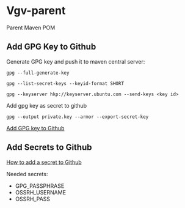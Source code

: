 # Vgv-parent
Parent Maven POM

## Add GPG Key to Github

Generate GPG key and push it to maven central server:

```
gpg --full-generate-key
```
```
gpg --list-secret-keys --keyid-format SHORT
```
```
gpg --keyserver hkp://keyserver.ubuntu.com --send-keys <key id>
```

Add gpg key as secret to github

```
gpg --output private.key --armor --export-secret-key
```

[Add GPG key to Github](https://docs.github.com/en/github/authenticating-to-github/managing-commit-signature-verification/adding-a-new-gpg-key-to-your-github-account)

## Add Secrets to Github
[How to add a secret to Github](https://stackoverflow.com/questions/57685065/how-to-set-secrets-in-github-actions)

Needed secrets:
    
* GPG_PASSPHRASE
* OSSRH_USERNAME 
* OSSRH_PASS

